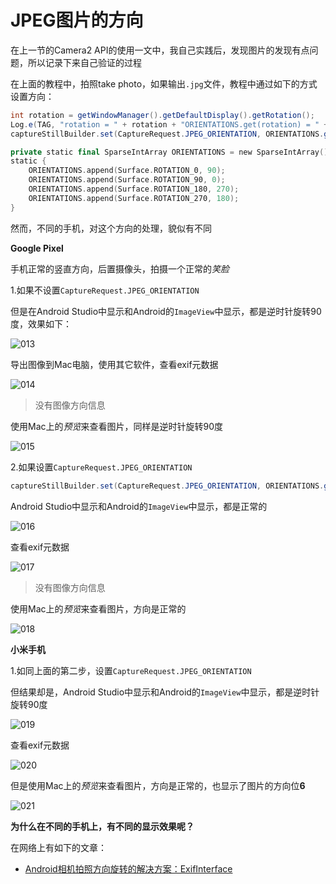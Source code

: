 # JPEG图片的方向

在上一节的Camera2 API的使用一文中，我自己实践后，发现图片的发现有点问题，所以记录下来自己验证的过程

在上面的教程中，拍照take photo，如果输出`.jpg`文件，教程中通过如下的方式设置方向：

```java
int rotation = getWindowManager().getDefaultDisplay().getRotation();
Log.e(TAG, "rotation = " + rotation + "ORIENTATIONS.get(rotation) = " + ORIENTATIONS.get(rotation));
captureStillBuilder.set(CaptureRequest.JPEG_ORIENTATION, ORIENTATIONS.get(rotation));
```

```kotlin
private static final SparseIntArray ORIENTATIONS = new SparseIntArray();
static {
    ORIENTATIONS.append(Surface.ROTATION_0, 90);
    ORIENTATIONS.append(Surface.ROTATION_90, 0);
    ORIENTATIONS.append(Surface.ROTATION_180, 270);
    ORIENTATIONS.append(Surface.ROTATION_270, 180);
}
```

然而，不同的手机，对这个方向的处理，貌似有不同

**Google Pixel**

手机正常的竖直方向，后置摄像头，拍摄一个正常的*笑脸*

1.如果不设置`CaptureRequest.JPEG_ORIENTATION`

但是在Android Studio中显示和Android的`ImageView`中显示，都是逆时针旋转90度，效果如下：

![013](https://github.com/winfredzen/Android-Basic/blob/master/Camera/images/013.png)

导出图像到Mac电脑，使用其它软件，查看exif元数据

![014](https://github.com/winfredzen/Android-Basic/blob/master/Camera/images/014.png)

> 没有图像方向信息

使用Mac上的*预览*来查看图片，同样是逆时针旋转90度

![015](https://github.com/winfredzen/Android-Basic/blob/master/Camera/images/015.png)

2.如果设置`CaptureRequest.JPEG_ORIENTATION`

```java
captureStillBuilder.set(CaptureRequest.JPEG_ORIENTATION, ORIENTATIONS.get(rotation));
```

Android Studio中显示和Android的`ImageView`中显示，都是正常的

![016](https://github.com/winfredzen/Android-Basic/blob/master/Camera/images/016.png)

查看exif元数据

![017](https://github.com/winfredzen/Android-Basic/blob/master/Camera/images/017.png)

> 没有图像方向信息

使用Mac上的*预览*来查看图片，方向是正常的

![018](https://github.com/winfredzen/Android-Basic/blob/master/Camera/images/018.png)



**小米手机**

1.如同上面的第二步，设置`CaptureRequest.JPEG_ORIENTATION`

但结果却是，Android Studio中显示和Android的`ImageView`中显示，都是逆时针旋转90度

![019](https://github.com/winfredzen/Android-Basic/blob/master/Camera/images/019.png)

查看exif元数据

![020](https://github.com/winfredzen/Android-Basic/blob/master/Camera/images/020.png)

但是使用Mac上的*预览*来查看图片，方向是正常的，也显示了图片的方向位**6**

![021](https://github.com/winfredzen/Android-Basic/blob/master/Camera/images/021.png)



**为什么在不同的手机上，有不同的显示效果呢？**

在网络上有如下的文章：

+ [Android相机拍照方向旋转的解决方案：ExifInterface](https://www.jianshu.com/p/95cd95e961d7)





































